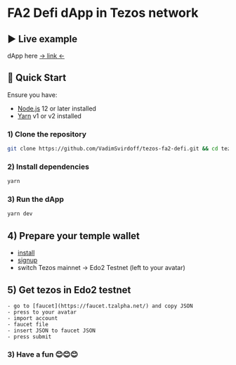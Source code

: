 # FA2 Defi dApp in Tezos network

## ▶️ Live example

dApp here [-> link <-](https://tezos-fa2-defi.vercel.app/) 

## 🚀 Quick Start

Ensure you have:

- [Node.js](https://nodejs.org) 12 or later installed
- [Yarn](https://yarnpkg.com) v1 or v2 installed

### 1) Clone the repository

```bash
git clone https://github.com/VadimSvirdoff/tezos-fa2-defi.git && cd tezos-fa2-defi
```

### 2) Install dependencies

```bash
yarn
```

### 3) Run the dApp

```bash
yarn dev
```

## 4) Prepare your temple wallet
- [install](https://templewallet.com/download)
- [signup](https://www.youtube.com/watch?v=S8_tL8PfCts&ab_channel=MadFish.solutions) 
- switch Tezos mainnet -> Edo2 Testnet (left to your avatar)

## 5) Get tezos in Edo2 testnet 
    - go to [faucet](https://faucet.tzalpha.net/) and copy JSON
    - press to your avatar 
    - import account 
    - faucet file
    - insert JSON to faucet JSON
    - press submit

### 3) Have a fun 😊😊😊